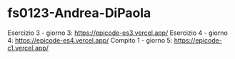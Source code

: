 # fs0123-Andrea-DiPaola

Esercizio 3 - giorno 3: https://epicode-es3.vercel.app/
Esercizio 4 - giorno 4: https://epicode-es4.vercel.app/
Compito 1 - giorno 5: https://epicode-c1.vercel.app/